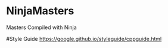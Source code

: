 # NinjaMasters
 Masters Compiled with Ninja

#Style Guide
https://google.github.io/styleguide/cppguide.html


